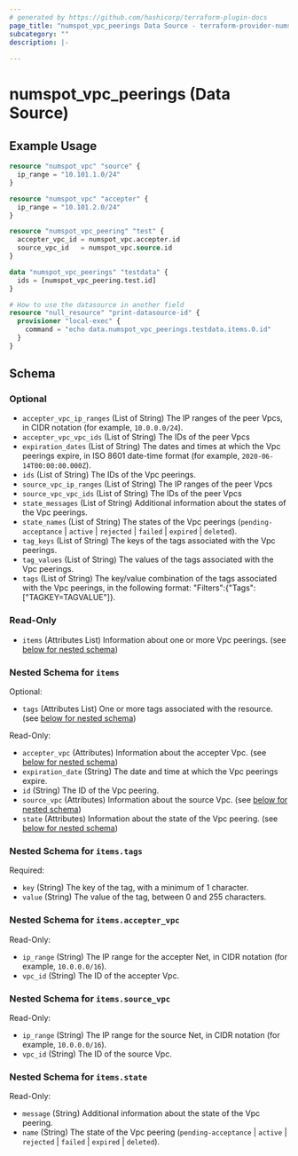 ```yaml
---
# generated by https://github.com/hashicorp/terraform-plugin-docs
page_title: "numspot_vpc_peerings Data Source - terraform-provider-numspot"
subcategory: ""
description: |-
  
---
```


# numspot_vpc_peerings (Data Source)



## Example Usage

```terraform
resource "numspot_vpc" "source" {
  ip_range = "10.101.1.0/24"
}

resource "numspot_vpc" "accepter" {
  ip_range = "10.101.2.0/24"
}

resource "numspot_vpc_peering" "test" {
  accepter_vpc_id = numspot_vpc.accepter.id
  source_vpc_id   = numspot_vpc.source.id
}

data "numspot_vpc_peerings" "testdata" {
  ids = [numspot_vpc_peering.test.id]
}

# How to use the datasource in another field
resource "null_resource" "print-datasource-id" {
  provisioner "local-exec" {
    command = "echo data.numspot_vpc_peerings.testdata.items.0.id"
  }
}
```

<!-- schema generated by tfplugindocs -->
## Schema

### Optional

- `accepter_vpc_ip_ranges` (List of String) The IP ranges of the peer Vpcs, in CIDR notation (for example, `10.0.0.0/24`).
- `accepter_vpc_vpc_ids` (List of String) The IDs of the peer Vpcs
- `expiration_dates` (List of String) The dates and times at which the Vpc peerings expire, in ISO 8601 date-time format (for example, `2020-06-14T00:00:00.000Z`).
- `ids` (List of String) The IDs of the Vpc peerings.
- `source_vpc_ip_ranges` (List of String) The IP ranges of the peer Vpcs
- `source_vpc_vpc_ids` (List of String) The IDs of the peer Vpcs
- `state_messages` (List of String) Additional information about the states of the Vpc peerings.
- `state_names` (List of String) The states of the Vpc peerings (`pending-acceptance` \| `active` \| `rejected` \| `failed` \| `expired` \| `deleted`).
- `tag_keys` (List of String) The keys of the tags associated with the Vpc peerings.
- `tag_values` (List of String) The values of the tags associated with the Vpc peerings.
- `tags` (List of String) The key/value combination of the tags associated with the Vpc peerings, in the following format: "Filters":{"Tags":["TAGKEY=TAGVALUE"]}.

### Read-Only

- `items` (Attributes List) Information about one or more Vpc peerings. (see [below for nested schema](#nestedatt--items))

<a id="nestedatt--items"></a>
### Nested Schema for `items`

Optional:

- `tags` (Attributes List) One or more tags associated with the resource. (see [below for nested schema](#nestedatt--items--tags))

Read-Only:

- `accepter_vpc` (Attributes) Information about the accepter Vpc. (see [below for nested schema](#nestedatt--items--accepter_vpc))
- `expiration_date` (String) The date and time at which the Vpc peerings expire.
- `id` (String) The ID of the Vpc peering.
- `source_vpc` (Attributes) Information about the source Vpc. (see [below for nested schema](#nestedatt--items--source_vpc))
- `state` (Attributes) Information about the state of the Vpc peering. (see [below for nested schema](#nestedatt--items--state))

<a id="nestedatt--items--tags"></a>
### Nested Schema for `items.tags`

Required:

- `key` (String) The key of the tag, with a minimum of 1 character.
- `value` (String) The value of the tag, between 0 and 255 characters.


<a id="nestedatt--items--accepter_vpc"></a>
### Nested Schema for `items.accepter_vpc`

Read-Only:

- `ip_range` (String) The IP range for the accepter Net, in CIDR notation (for example, `10.0.0.0/16`).
- `vpc_id` (String) The ID of the accepter Vpc.


<a id="nestedatt--items--source_vpc"></a>
### Nested Schema for `items.source_vpc`

Read-Only:

- `ip_range` (String) The IP range for the source Net, in CIDR notation (for example, `10.0.0.0/16`).
- `vpc_id` (String) The ID of the source Vpc.


<a id="nestedatt--items--state"></a>
### Nested Schema for `items.state`

Read-Only:

- `message` (String) Additional information about the state of the Vpc peering.
- `name` (String) The state of the Vpc peering (`pending-acceptance` \| `active` \| `rejected` \| `failed` \| `expired` \| `deleted`).
